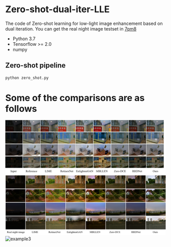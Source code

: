 # Zero-shot-dual-iter-LLE
The code of Zero-shot learning for low-light image enhancement based on dual iteration.
You can get the real night image testset in [7qm8](https://pan.baidu.com/s/1PuvJymsRCOzPWDSck9hCcg)
- Python 3.7
- Tensorflow >= 2.0
- numpy
## Zero-shot pipeline
```
python zero_shot.py
```
# Some of the comparisons are as follows
![example1](img1.png)
![example2](img2.png)
![example3](img3.png)
